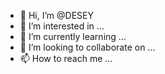 - 👋 Hi, I’m @DESEY
- 👀 I’m interested in ...
- 🌱 I’m currently learning ...
- 💞️ I’m looking to collaborate on ...
- 📫 How to reach me ...

<!---
DESEY/DESEY is a ✨ special ✨ repository because its `README.md` (this file) appears on your GitHub profile.
You can click the Preview link to take a look at your changes.
--->
